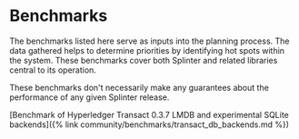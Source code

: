 # Benchmarks
<!--
  Copyright 2018-2021 Cargill Incorporated
  Licensed under Creative Commons Attribution 4.0 International License
  https://creativecommons.org/licenses/by/4.0/
-->

The benchmarks listed here serve as inputs into the planning process. The data
gathered helps to determine priorities by identifying hot spots within the
system.  These benchmarks cover both Splinter and related libraries central to
its operation.

These benchmarks don't necessarily make any guarantees about the performance of
any given Splinter release.

[Benchmark of Hyperledger Transact 0.3.7 LMDB and experimental SQLite
backends]({% link community/benchmarks/transact_db_backends.md %})
